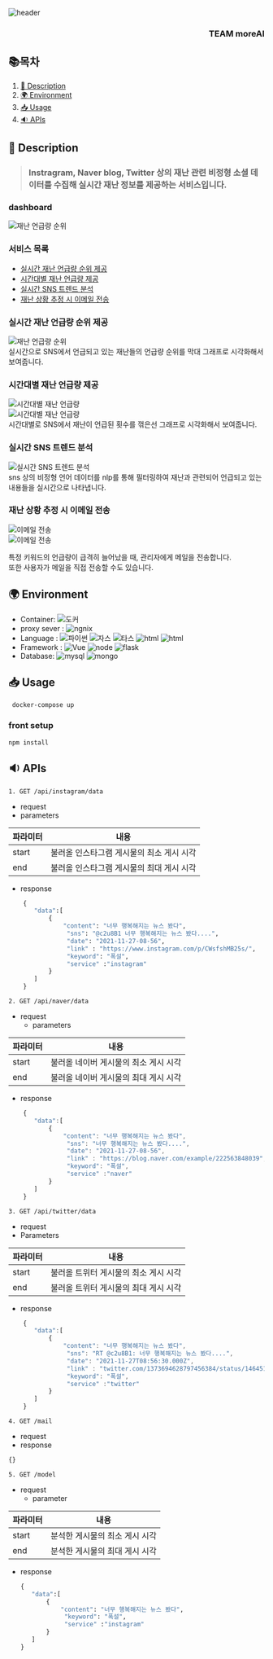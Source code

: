  ![header](https://capsule-render.vercel.app/api?type=wave&color=auto&height=300&section=header&text=SNS-Disaster-Detection-System&fontSize=50)
 <div align=center>
 
 <h3 align=right>TEAM moreAI</h3>
 </div>
 

## 📚목차
1. [📃 Description](#📃-description)
2. [🌍 Environment](#🌍-environment)
3. [📥 Usage](#📥-usage)
4. [🔉 APIs](#🔉-APIs)

## 📃 Description

>### Instragram, Naver blog, Twitter 상의 재난 관련 비정형 소셜 데이터를 수집해 실시간 재난 정보를 제공하는 서비스입니다.<br>

### dashboard
![재난 언급량 순위](./.readme/dashboard1.jpg)<br>

### 서비스 목록

* [실시간 재난 언급량 순위 제공](#실시간-재난-언급량-순위-제공)
* [시간대별 재난 언급량 제공](#시간대별-재난-언급량-제공)
* [실시간 SNS 트렌드 분석](#실시간-sns-트렌드-분석)
* [재난 상황 추정 시 이메일 전송](#재난-상황-추정-시-이메일-전송)



### 실시간 재난 언급량 순위 제공
![재난 언급량 순위](./.readme/1-1.JPG)<br>
실시간으로 SNS에서 언급되고 있는 재난들의 언급량 순위를 막대 그래프로 시각화해서 보여줍니다.
### 시간대별 재난 언급량 제공
![시간대별 재난 언급량](./.readme/1-2.JPG)<br>
![시간대별 재난 언급량](./.readme/1-2-2.jpg)<br>
시간대별로 SNS에서 재난이 언급된 횟수를 꺾은선 그래프로 시각화해서 보여줍니다.

### 실시간 SNS 트렌드 분석
![실시간 SNS 트렌드 분석](./.readme/1-3.JPG)<br>
sns 상의 비정형 언어 데이터를 nlp를 통해 필터링하여 재난과 관련되어 언급되고 있는 내용들을 실시간으로 나타냅니다.

### 재난 상황 추정 시 이메일 전송
![이메일 전송](./.readme/1-4.jpg)<br>
![이메일 전송](./.readme/1-4-1.jpg)<br>

특정 키워드의 언급량이 급격히 늘어났을 때, 관리자에게 메일을 전송합니다.<br>
또한 사용자가 메일을 직접 전송할 수도 있습니다. 

## 🌍 Environment

* Container: ![도커](https://img.shields.io/badge/docker-blue)
* proxy sever : ![ngnix](https://img.shields.io/badge/nginx-brightgreen)
* Language : ![파이썬](https://img.shields.io/badge/python-blue) ![자스](https://img.shields.io/badge/javascript-orange) ![타스](https://img.shields.io/badge/typescript-skyblue) ![html](https://img.shields.io/badge/html-red) ![html](https://img.shields.io/badge/css-yellow)
* Framework : ![Vue](https://img.shields.io/badge/Vue.js-green) ![node](https://img.shields.io/badge/node.js-brightgreen) ![flask](https://img.shields.io/badge/flask-gray)
* Database:  ![mysql](https://img.shields.io/badge/mysql-8.0-blue) ![mongo](https://img.shields.io/badge/mongo-5.0.3-brightgreen)

## 📥 Usage

```
 docker-compose up
```

### front setup
```
npm install
```

## 🔉 APIs

```
1. GET /api/instagram/data
```
* request
 * parameters

|파라미터|내용|
|------|---|
|start|불러올 인스타그램 게시물의 최소 게시 시각|
|end|불러올 인스타그램 게시물의 최대 게시 시각|
* response
```python
    {
       "data":[
           {
               "content": "너무 행복해지는 뉴스 봤다",
                "sns": "@c2u8B1 너무 행복해지는 뉴스 봤다....",
                "date": "2021-11-27-08-56",
                "link" : "https://www.instagram.com/p/CWsfshMB25s/",
                "keyword": "폭설",
                "service" :"instagram"
           }   
       ]
    }
```

```
2. GET /api/naver/data
```
* request
    - parameters


|파라미터|내용|
|------|---|
|start|불러올 네이버 게시물의 최소 게시 시각|
|end|불러올 네이버 게시물의 최대 게시 시각|
* response
```javascript
    {
       "data":[
           {
               "content": "너무 행복해지는 뉴스 봤다",
                "sns": "너무 행복해지는 뉴스 봤다....",
                "date": "2021-11-27-08-56",
                "link" : "https://blog.naver.com/example/222563848039",
                "keyword": "폭설",
                "service" :"naver"
           }   
       ]
    }
```
    

```
3. GET /api/twitter/data
```
* request
 * Parameters

|파라미터|내용|
|------|---|
|start|불러올 트위터 게시물의 최소 게시 시각|
|end|불러올 트위터 게시물의 최대 게시 시각|

* response
```javascript
    {
       "data":[
           {
               "content": "너무 행복해지는 뉴스 봤다",
                "sns": "RT @c2u8B1: 너무 행복해지는 뉴스 봤다....",
                "date": "2021-11-27T08:56:30.000Z",
                "link" : "twitter.com/1373694628797456384/status/1464518481282404352",
                "keyword": "폭설",
                "service" :"twitter"
           }   
       ]
    }
```

```
4. GET /mail
```
* request
* response
```typescript
{}
```

```
5. GET /model
```

* request
    - parameter

|파라미터|내용|
|------|---|
|start|분석한 게시물의 최소 게시 시각|
|end|분석한 게시물의 최대 게시 시각|

* response
    ```python
    {
       "data":[
           {
               "content": "너무 행복해지는 뉴스 봤다",
                "keyword": "폭설",
                "service" :"instagram"
           }   
       ]
    }
``` 



